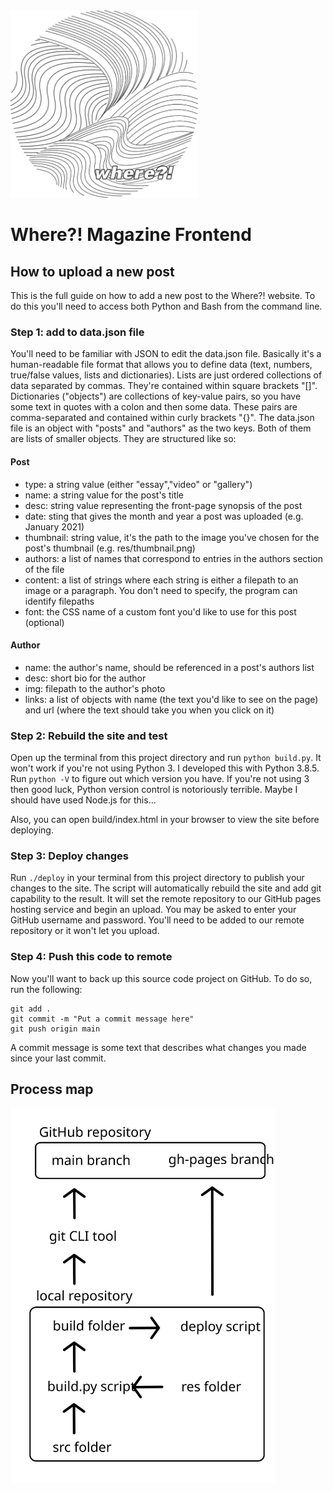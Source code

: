 <img src="res/where/black.png" height="300px"/>

# Where?! Magazine Frontend

## How to upload a new post
This is the full guide on how to add a new post to the Where?! website. To do this you'll need to access both Python and Bash from the command line.

### Step 1: add to data.json file
You'll need to be familiar with JSON to edit the data.json file. Basically it's a human-readable file format that allows you to define data (text, numbers, true/false values, lists and dictionaries). Lists are just ordered collections of data separated by commas. They're contained within square brackets "[]". Dictionaries ("objects") are collections of key-value pairs, so you have some text in quotes with a colon and then some data. These pairs are comma-separated and contained within curly brackets "{}".
The data.json file is an object with "posts" and "authors" as the two keys. Both of them are lists of smaller objects. They are structured like so:

#### Post
- type: a string value (either "essay","video" or "gallery")
- name: a string value for the post's title
- desc: string value representing the front-page synopsis of the post
- date: sting that gives the month and year a post was uploaded (e.g. January 2021)
- thumbnail: string value, it's the path to the image you've chosen for the post's thumbnail (e.g. res/thumbnail.png)
- authors: a list of names that correspond to entries in the authors section of the file
- content: a list of strings where each string is either a filepath to an image or a paragraph. You don't need to specify, the program can identify filepaths
- font: the CSS name of a custom font you'd like to use for this post (optional)

#### Author
- name: the author's name, should be referenced in a post's authors list
- desc: short bio for the author
- img: filepath to the author's photo
- links: a list of objects with name (the text you'd like to see on the page) and url (where the text should take you when you click on it)

### Step 2: Rebuild the site and test
Open up the terminal from this project directory and run `python build.py`. It won't work if you're not using Python 3. I developed this with Python 3.8.5. Run `python -V` to figure out which version you have. If you're not using 3 then good luck, Python version control is notoriously terrible. Maybe I should have used Node.js for this...

Also, you can open build/index.html in your browser to view the site before deploying.

### Step 3: Deploy changes
Run `./deploy` in your terminal from this project directory to publish your changes to the site. The script will automatically rebuild the site and add git capability to the result. It will set the remote repository to our GitHub pages hosting service and begin an upload. You may be asked to enter your GitHub username and password. You'll need to be added to our remote repository or it won't let you upload.

### Step 4: Push this code to remote
Now you'll want to back up this source code project on GitHub. To do so, run the following:
```
git add .
git commit -m "Put a commit message here"
git push origin main
```
A commit message is some text that describes what changes you made since your last commit.

## Process map
<img src="process-map.svg" height="600px"/>
